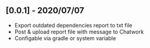 ## [0.0.1] - 2020/07/07
- Export outdated dependencies report to txt file
- Post & upload report file with message to Chatwork
- Configable via gradle or system variable